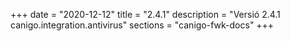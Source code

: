+++
date        = "2020-12-12"
title       = "2.4.1"
description = "Versió 2.4.1 canigo.integration.antivirus"
sections    = "canigo-fwk-docs"
+++